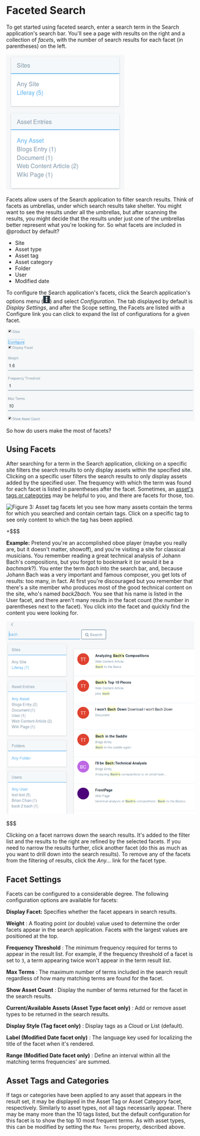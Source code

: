 # Faceted Search [](id=faceted-search)

To get started using faceted search, enter a search term in the Search
application's search bar. You'll see a page with results on the right and a
collection of *facets*, with the number of search results for each facet (in
parentheses) on the left. 

![Figure 1: *Sites* and *Asset Entries* are two of the facet sets you'll encounter. They let you drill down to results that contain the search terms you entered.](../../images/search-faceted-search.png)

Facets allow users of the Search application to filter search results. Think of
facets as umbrellas, under which search results take shelter. You might want to
see the results under all the umbrellas, but after scanning the results, you
might decide that the results under just one of the umbrellas better represent
what you're looking for. So what facets are included in @product by default?

- Site
- Asset type
- Asset tag
- Asset category
- Folder
- User
- Modified date

To configure the Search application's facets, click the Search application's
options menu (![Options](../../images/icon-options.png)) and select
*Configuration*. The tab displayed by default is *Display Settings*, and after
the Scope setting, the Facets are listed with a Configure link you can click to
expand the list of configurations for a given facet.

![Figure 2: Click a facet's *Configure* link to expand its list of settings.](../../images/search-facet-configuration.png)

So how do users make the most of facets?

## Using Facets [](id=using-facets)

After searching for a term in the Search application, clicking on a specific
site filters the search results to only display assets within the specified
site. Clicking on a specific user filters the search results to only display
assets added by the specified user. The frequency with which the term was found
for each facet is listed in parentheses after the facet. Sometimes, an [asset's
tags or categories](/discover/portal/-/knowledge_base/7-0/organizing-content-with-tags-and-categories)
may be helpful to you, and there are facets for those, too.

![Figure 3: Asset tag facets let you see how many assets contain the terms for which you searched *and* contain certain tags. Click on a specific tag to see only content to which the tag has been applied.](../../images/faceted-search-tags.png)

+$$$

**Example:** Pretend you're an accomplished oboe player (maybe you really are,
but it doesn't matter, showoff), and you're visiting a site for classical
musicians. You remember reading a great technical analysis of Johann Bach's
compositions, but you forgot to bookmark it (or would it be a *bachmark*?).  You
enter the term *bach* into the search bar, and, because Johann Bach was a very
important and famous composer, you get lots of results: too many, in fact. At
first you're discouraged but you remember that there's a site member who
produces most of the good technical content on the site, who's named
*back2bach*. You see that his name is listed in the User facet, and there aren't
many results in the facet count (the number in parentheses next to the facet).
You click into the facet and quickly find the content you were looking for.

![Figure 4: When presented with lots of search results, facets are used to narrow down the results list so users can find relevant content.](../../images/search-facets1.png)

$$$

Clicking on a facet narrows down the search results. It's added to the filter
list and the results to the right are refined by the selected facets. If you
need to narrow the results further, click another facet (do this as much as you
want to drill down into the search results). To remove any of the facets from
the filtering of results, click the *Any...* link for the facet type.

## Facet Settings [](id=facet-settings)

Facets can be configured to a considerable degree. The following configuration
options are available for facets:

**Display Facet:** Specifies whether the facet appears in search results. 

**Weight**
: A floating point (or double) value used to determine the order facets appear
in the search application. Facets with the largest values are positioned at the
top.

**Frequency Threshold**
: The minimum frequency required for terms to appear in the result list. For
example, if the frequency threshold of a facet is set to `3`, a term appearing
twice won't appear in the term result list.

**Max Terms**
: The maximum number of terms included in the search result regardless of how
many matching terms are found for the facet.

**Show Asset Count**
: Display the number of terms returned for the facet in the search results.

**Current/Available Assets (Asset Type facet only)**
: Add or remove asset types to be returned in the search results.

**Display Style (Tag facet only)**
: Display tags as a Cloud or List (default).

**Label (Modified Date facet only)**
: The language key used for localizing the title of the facet when it's
rendered.

**Range (Modified Date facet only)**
: Define an interval within all the matching terms frequencies' are summed.

## Asset Tags and Categories [](id=asset-tags-and-categories)

If tags or categories have been applied to any asset that appears in the result
set, it may be displayed in the Asset Tag or Asset Category facet, respectively.
Similarly to asset types, not all tags necessarily appear. There may be many
more than the 10 tags listed, but the default configuration for this facet is to
show the top 10 most frequent terms. As with asset types, this can be modified
by setting the `Max Terms` property, described above.


